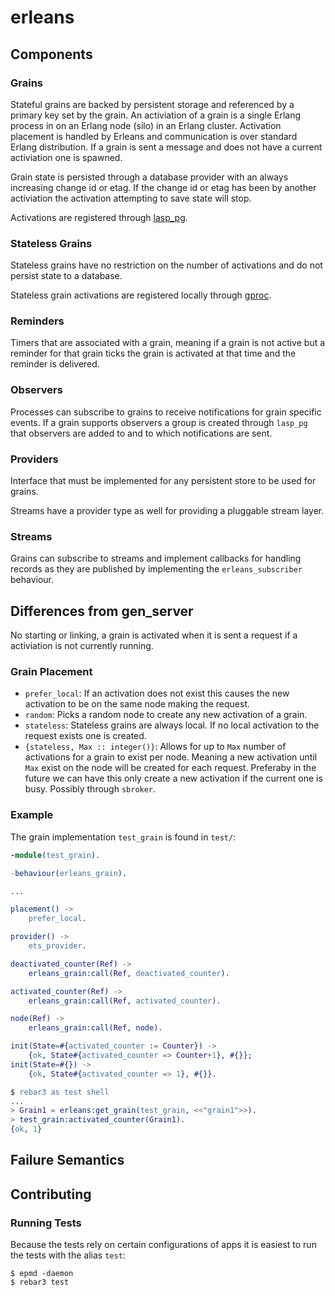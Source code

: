 erleans
=====

## Components

### Grains

Stateful grains are backed by persistent storage and referenced by a primary key set by the grain. An activiation of a grain is a single Erlang process in on an Erlang node (silo) in an Erlang cluster. Activation placement is handled by Erleans and communication is over standard Erlang distribution. If a grain is sent a message and does not have a current activiation one is spawned.

Grain state is persisted through a database provider with an always increasing change id or etag. If the change id or etag has been by another activiation the activation attempting to save state will stop.

Activations are registered through [lasp_pg](https://github.com/lasp-lang/lasp_pg.git).

### Stateless Grains

Stateless grains have no restriction on the number of activations and do not persist state to a database.

Stateless grain activations are registered locally through [gproc](https://github.com/uwiger/gproc/).

### Reminders

Timers that are associated with a grain, meaning if a grain is not active but a reminder for that grain ticks the grain is activated at that time and the reminder is delivered.

### Observers

Processes can subscribe to grains to receive notifications for grain specific events. If a grain supports observers a group is created through `lasp_pg` that observers are added to and to which notifications are sent.

### Providers

Interface that must be implemented for any persistent store to be used for grains.

Streams have a provider type as well for providing a pluggable stream layer.

### Streams

Grains can subscribe to streams and implement callbacks for handling records as they are published by implementing the `erleans_subscriber` behaviour.

## Differences from gen_server

No starting or linking, a grain is activated when it is sent a request if a activiation is not currently running.

### Grain Placement

* `prefer_local`: If an activation does not exist this causes the new activation to be on the same node making the request.
* `random`: Picks a random node to create any new activation of a grain.
* `stateless`: Stateless grains are always local. If no local activation to the request exists one is created.
* `{stateless, Max :: integer()}`: Allows for up to `Max` number of activations for a grain to exist per node. Meaning a new activation until `Max` exist on the node will be created for each request. Preferaby in the future we can have this only create a new activation if the current one is busy. Possibly through `sbroker`.

### Example

The grain implementation `test_grain` is found in `test/`:

```erlang
-module(test_grain).

-behaviour(erleans_grain).

...

placement() ->
    prefer_local.

provider() ->
    ets_provider.

deactivated_counter(Ref) ->
    erleans_grain:call(Ref, deactivated_counter).

activated_counter(Ref) ->
    erleans_grain:call(Ref, activated_counter).

node(Ref) ->
    erleans_grain:call(Ref, node).

init(State=#{activated_counter := Counter}) ->
    {ok, State#{activated_counter => Counter+1}, #{}};
init(State=#{}) ->
    {ok, State#{activated_counter => 1}, #{}}.
```

```erlang
$ rebar3 as test shell
...
> Grain1 = erleans:get_grain(test_grain, <<"grain1">>).
> test_grain:activated_counter(Grain1).
{ok, 1}
```

## Failure Semantics

## Contributing

### Running Tests

Because the tests rely on certain configurations of apps it is easiest to run the tests with the alias `test`:

```
$ epmd -daemon
$ rebar3 test
```
